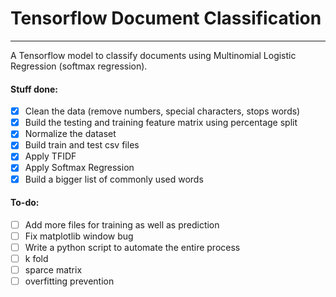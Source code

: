 # Tensorflow Document Classification
---
A Tensorflow model to classify documents using Multinomial Logistic Regression (softmax regression). 

#### Stuff done:
- [x] Clean the data (remove numbers, special characters, stops words)
- [x] Build the testing and training feature matrix using percentage split
- [x] Normalize the dataset
- [x] Build train and test csv files
- [x] Apply TFIDF
- [x] Apply Softmax Regression
- [x] Build a bigger list of commonly used words

#### To-do:
- [ ] Add more files for training as well as prediction
- [ ] Fix matplotlib window bug
- [ ] Write a python script to automate the entire process
- [ ] k fold
- [ ] sparce matrix
- [ ] overfitting prevention
